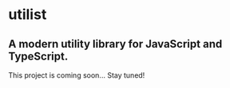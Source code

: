 # utilist

## A modern utility library for JavaScript and TypeScript.

This project is coming soon... Stay tuned!
